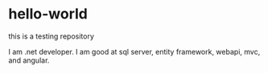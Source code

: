 # hello-world
this is a testing repository

I am .net developer.
I am good at sql server, entity framework, webapi, mvc, and angular.
